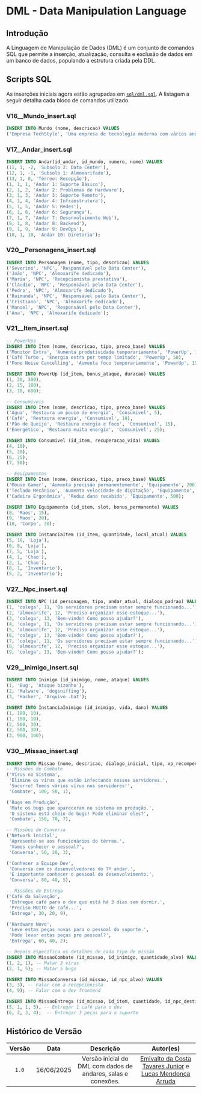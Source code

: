 # DML - Data Manipulation Language

## Introdução

A Linguagem de Manipulação de Dados (DML) é um conjunto de comandos SQL que permite a inserção, atualização, consulta e exclusão de dados em um banco de dados, populando a estrutura criada pela DDL.

## Scripts SQL

As inserções iniciais agora estão agrupadas em
[`sql/dml.sql`](../../sql/dml.sql). A listagem a seguir detalha cada
bloco de comandos utilizado.

### V16__Mundo_insert.sql
```sql
INSERT INTO Mundo (nome, descricao) VALUES
('Empresa TechStyle', 'Uma empresa de tecnologia moderna com vários andares');
```

### V17__Andar_insert.sql
```sql
INSERT INTO Andar(id_andar, id_mundo, numero, nome) VALUES
(11, 1, -2, 'Subsolo 2: Data Center'),
(12, 1, -1, 'Subsolo 1: Almoxarifado'),
(13, 1, 0, 'Térreo: Recepção'),
(1, 1, 1, 'Andar 1: Suporte Básico'),
(2, 1, 2, 'Andar 2: Problemas de Hardware'),
(3, 1, 3, 'Andar 3: Suporte Remoto'),
(4, 1, 4, 'Andar 4: Infraestrutura'),
(5, 1, 5, 'Andar 5: Redes'),
(6, 1, 6, 'Andar 6: Segurança'),
(7, 1, 7, 'Andar 7: Desenvolvimento Web'),
(8, 1, 8, 'Andar 8: Backend'),
(9, 1, 9, 'Andar 9: DevOps'),
(10, 1, 10, 'Andar 10: Diretoria');
```


### V20__Personagens_insert.sql
```sql
INSERT INTO Personagem (nome, tipo, descricao) VALUES
('Severino', 'NPC', 'Responsável pelo Data Center'),
('João', 'NPC', 'Almoxarife dedicado'),
('Maria', 'NPC', 'Recepcionista prestativa'),
('Cláudio', 'NPC', 'Responsável pelo Data Center'),
('Pedro', 'NPC', 'Almoxarife dedicado'),
('Raimunda', 'NPC', 'Responsável pelo Data Center'),
('Cristiano', 'NPC', 'Almoxarife dedicado'),
('Manoel', 'NPC', 'Responsável pelo Data Center'),
('Ana', 'NPC', 'Almoxarife dedicado');
```
### V21__Item_insert.sql
```sql
-- PowerUps
INSERT INTO Item (nome, descricao, tipo, preco_base) VALUES
('Monitor Extra', 'Aumenta produtividade temporariamente', 'PowerUp', 100),
('Café Turbo', 'Energia extra por tempo limitado', 'PowerUp', 50),
('Fone Noise Cancelling', 'Aumenta foco temporariamente', 'PowerUp', 150);

INSERT INTO PowerUp (id_item, bonus_ataque, duracao) VALUES
(1, 20, 300),  
(2, 15, 180),  
(3, 10, 600);  

-- Consumíveis
INSERT INTO Item (nome, descricao, tipo, preco_base) VALUES
('Água', 'Restaura um pouco de energia', 'Consumivel', 5),
('Café', 'Restaura energia', 'Consumivel', 10),
('Pão de Queijo', 'Restaura energia e foco', 'Consumivel', 15),
('Energético', 'Restaura muita energia', 'Consumivel', 25);

INSERT INTO Consumivel (id_item, recuperacao_vida) VALUES
(4, 10),
(5, 20),  
(6, 25),  
(7, 50);  

-- Equipamentos
INSERT INTO Item (nome, descricao, tipo, preco_base) VALUES
('Mouse Gamer', 'Aumenta precisão permanentemente', 'Equipamento', 200),
('Teclado Mecânico', 'Aumenta velocidade de digitação', 'Equipamento', 300),
('Cadeira Ergonômica', 'Reduz dano recebido', 'Equipamento', 500);

INSERT INTO Equipamento (id_item, slot, bonus_permanente) VALUES
(8, 'Maos', 15),     
(9, 'Maos', 20),    
(10, 'Corpo', 30); 

INSERT INTO InstanciaItem (id_item, quantidade, local_atual) VALUES
(5, 10, 'Loja'),   
(6, 8, 'Loja'),    
(7, 5, 'Loja'),   
(4, 1, 'Chao'),  
(2, 1, 'Chao'),    
(8, 1, 'Inventario'),  
(5, 2, 'Inventario');  
```
### V27__Npc_insert.sql
```sql
INSERT INTO NPC (id_personagem, tipo, andar_atual, dialogo_padrao) VALUES
(1, 'colega', 11, 'Os servidores precisam estar sempre funcionando...'),
(2, 'almoxarife', 12, 'Preciso organizar esse estoque...'),
(3, 'colega', 13, 'Bem-vindo! Como posso ajudar?'),
(4, 'colega', 11, 'Os servidores precisam estar sempre funcionando...'),
(5, 'almoxarife', 12, 'Preciso organizar esse estoque...'),
(6, 'colega', 13, 'Bem-vindo! Como posso ajudar?'),
(7, 'colega', 11, 'Os servidores precisam estar sempre funcionando...'),
(8, 'almoxarife', 12, 'Preciso organizar esse estoque...'),
(9, 'colega', 13, 'Bem-vindo! Como posso ajudar?');
```

### V29__Inimigo_insert.sql
```sql
INSERT INTO Inimigo (id_inimigo, nome, ataque) VALUES
(1, 'Bug', 'Ataque bizonho'),
(2, 'Malware', 'dogsniffing'),
(3, 'Hacker', 'Arquivo .bat');

INSERT INTO InstanciaInimigo (id_inimigo, vida, dano) VALUES
(1, 100, 10),
(1, 100, 10),
(2, 500, 30),
(2, 500, 30),
(3, 900, 100);
```

### V30__Missao_insert.sql
```sql
INSERT INTO Missao (nome, descricao, dialogo_inicial, tipo, xp_recompensa, moedas_recompensa, npc_origem) VALUES
-- Missões de Combate
('Vírus no Sistema', 
 'Elimine os vírus que estão infectando nossos servidores.',
 'Socorro! Temos vários vírus nos servidores!',
 'Combate', 100, 50, 1),

('Bugs em Produção',
 'Mate os bugs que apareceram no sistema em produção.',
 'O sistema está cheio de bugs! Pode eliminar eles?',
 'Combate', 150, 70, 7),

-- Missões de Conversa
('Network Inicial',
 'Apresente-se aos funcionários do térreo.',
 'Vamos conhecer o pessoal?',
 'Conversa', 50, 20, 3),

('Conhecer a Equipe Dev',
 'Converse com os desenvolvedores do 7º andar.',
 'É importante conhecer o pessoal do desenvolvimento.',
 'Conversa', 80, 40, 5),

-- Missões de Entrega
('Café da Salvação',
 'Entregue café para o dev que está há 3 dias sem dormir.',
 'Preciso MUITO de café...',
 'Entrega', 30, 20, 9),

('Hardware Novo',
 'Leve estas peças novas para o pessoal do suporte.',
 'Pode levar estas peças pro pessoal?',
 'Entrega', 60, 40, 2);

-- Depois especifica os detalhes de cada tipo de missão
INSERT INTO MissaoCombate (id_missao, id_inimigo, quantidade_alvo) VALUES
(1, 2, 1), -- Matar 3 vírus
(2, 1, 5); -- Matar 5 bugs

INSERT INTO MissaoConversa (id_missao, id_npc_alvo) VALUES
(3, 3), -- Falar com a recepcionista
(4, 9); -- Falar com o dev frontend

INSERT INTO MissaoEntrega (id_missao, id_item, quantidade, id_npc_destino) VALUES
(5, 1, 1, 5), -- Entregar 1 café para o dev
(6, 2, 3, 4);  -- Entregar 3 peças para o suporte
```
## Histórico de Versão

| Versão | Data | Descrição | Autor(es) |
| :-: | :-: | :-: | :-: |
| `1.0`  | 16/06/2025 | Versão inicial do DML com dados de andares, salas e conexões. | [Emivalto da Costa Tavares Junior](https://github.com/EmivaltoJrr) e [Lucas Mendonça Arruda](https://github.com/lucasarruda9) |
